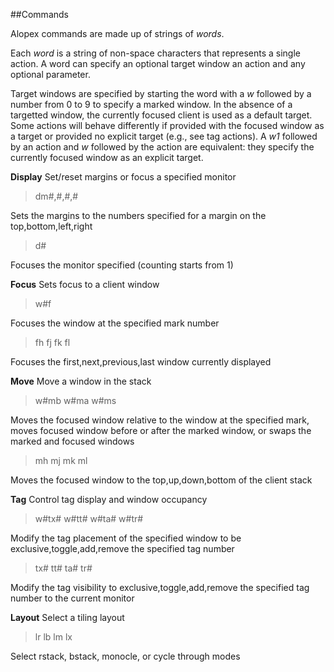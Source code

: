 
##Commands

Alopex commands are made up of strings of *words*.

Each *word* is a string of non-space characters that represents a single
action.  A word can specify an optional target window an action and any
optional parameter.

Target windows are specified by starting the word with a *w* followed by
a number from 0 to 9 to specify a marked window.  In the absence of a
targetted window, the currently focused client is used as a default
target.  Some actions will behave differently if provided with the
focused window as a target or provided no explicit target (e.g., see tag
actions). A *w1* followed by an action and *w* followed by the action
are equivalent: they specify the currently focused window as an explicit
target.

**Display** Set/reset margins or focus a specified monitor

>dm#,#,#,#

Sets the margins to the numbers specified for a margin on the
top,bottom,left,right

>d#

Focuses the monitor specified (counting starts from 1)

**Focus** Sets focus to a client window

>w#f

Focuses the window at the specified mark number

>fh fj fk fl

Focuses the first,next,previous,last window currently displayed

**Move** Move a window in the stack

>w#mb w#ma w#ms

Moves the focused window relative to the window at the specified mark,
moves focused window before or after the marked window, or swaps the
marked and focused windows

>mh mj mk ml

Moves the focused window to the top,up,down,bottom of the client stack

**Tag** Control tag display and window occupancy

>w#tx# w#tt# w#ta# w#tr#

Modify the tag placement of the specified window to be
exclusive,toggle,add,remove the specified tag number

>tx# tt# ta# tr#

Modify the tag visibility to exclusive,toggle,add,remove the specified
tag number to the current monitor

**Layout** Select a tiling layout

>lr lb lm lx

Select rstack, bstack, monocle, or cycle through modes






